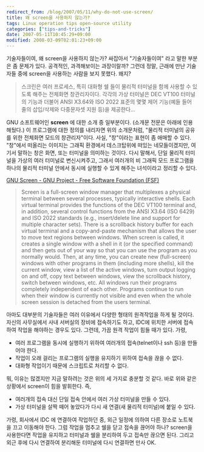 ```yaml
---
redirect_from: /blog/2007/05/11/why-do-not-use-screen/
title: 왜 screen을 사용하지 않는가?
tags: Linux operation tips open-source utility
categories: ["tips-and-tricks"]
date: 2007-05-11T10:45:29+09:00
modified: 2008-03-09T02:01:23+09:00
---
```

기술자들이여, 왜 screen을 사용하지 않는가? 싸잡아서 "기술자들이여" 라고
말한 부분은 좀 문제가 있다. 공격적인, 과격해보이는 과장이랄까? 그런데 정말,
근래에 만난 기술자들 중에 screen을 사용하는 사람을 보지 못했다. 왜지?

> 스크린은 여러 프로세스, 특히 대화형 쉘 들이 물리적 터미널을 함께 사용할
> 수 있도록 해주는 전체화면 창관리자이다. 각각의 가상 터미널은 DEC VT100
> 터미널의 기능과 더불어 ANSI X3.64와 ISO 2022 표준의 몇몇 제어 기능(예들
> 들어 줄의 삽입/삭제와 다중문자셋 지원 등)을 제공한다...

GNU 소프트웨어인 **screen** 에 대한 소개 중 일부분이다. (소개문 전문은
아래에 인용해뒀다.) 이 프로그램에 대한 정의를 내리자면 위의 소개문처럼,
"물리적 터미널의 공유를 위한 전체화면 모드의 창관리자"이다. 사실,
"창"이라는 표현이 좀 애매할 수 있다. "창"에서 떠올리는 이미지는 그래픽
환경에서 데스크탑위에 떠있는 네모들이겠지만, 여기서 말하는 창은 화면,
또는 터미널을 의미하는 것이다. 다시 말해서, 단일 물리적 터미널을 가상의
여러 터미널로 변신시켜주고, 그래서 여러개의 비 그래픽 모드 프로그램을
하나의 물리적 터미널 안에서 동시에 실행할 수 있게 해주는 녀석이라고
정리할 수 있다.

[GNU Screen - GNU Project - Free Software Foundation (FSF)](http://www.gnu.org/software/screen/)

> Screen is a full-screen window manager that multiplexes a physical terminal between several processes, typically interactive shells. Each virtual terminal provides the functions of the DEC VT100 terminal and, in addition, several control functions from the ANSI X3.64 (ISO 6429) and ISO 2022 standards (e.g., insert/delete line and support for multiple character sets). There is a scrollback history buffer for each virtual terminal and a copy-and-paste mechanism that allows the user to move text regions between windows. When screen is called, it creates a single window with a shell in it (or the specified command) and then gets out of your way so that you can use the program as you normally would. Then, at any time, you can create new (full-screen) windows with other programs in them (including more shells), kill the current window, view a list of the active windows, turn output logging on and off, copy text between windows, view the scrollback history, switch between windows, etc. All windows run their programs completely independent of each other. Programs continue to run when their window is currently not visible and even when the whole screen session is detached from the users terminal.

아마도 대부분의 기술자들은 여러 이유에서 다양한 형태의 원격작업을 하게
될 것이다. 자신의 사무실에서 사내 서버실의 장비에 접속하기도 하고, IDC에
위치한 서버에 접속하여 작업을 해야하는 경우도 있다. 그런데, 가끔 원격
작업이 힘들 때가 있다. 가령,

- 여러 프로그램을 동시에 실행하기 위하여 여러개의 접속(telnet이나 ssh 등)을
  만들어야 한다.
- 작업이 오래 걸리는 프로그램의 실행을 유지하기 위하여 접속을 끊을 수 없다.
- 대화형 작업이기 때문에 스크립트로 처리할 수 없다.

뭐, 이유는 많겠지만 지금 말하려는 것은 위의 세 가지로 충분할 것 같다.
바로 위와 같은 상황에서 screen이 힘을 발휘한다. 즉,

- 여러개의 접속 대신 단일 접속 안에서 여러 가상 터미널을 만들 수 있다.
- 가상 터미널을 살짝 떼어 놓았다가 다시 새 연결(새 물리적 터미널)에 붙일
  수 있다.

가령, 회사에서 IDC 에 연결하여 작업하던 중, 외근 일정에 의하여 다른 장소로
노트북을 끄고 이동해야 한다. 그럼 작업을 멈추고 쉘을 닫고 접속을 끊어야
하나? screen을 사용한다면 작업을 유지하고 터미널과 쉘을 분리하여 두고
접속만 끊으면 된다. 그리고 외근 후에 다시 연결하여 분리해둔 터미널에 다시
연결하면 만사 OK.

